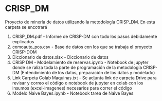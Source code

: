 # CRISP_DM
Proyecto de minería de datos utilizando la metodología CRISP_DM.
En esta carpeta se encotrará
1. CRISP_DM.pdf - Informe de CRISP-DM con todo los pasos debidamente explicados
2. comoauto_pos.csv - Base de datos con los que se trabaja el proyecto CRISP-DOM
3. Diccionario de datos.xlsx - Diccionario de datos 
4. CRISP DM - Modelamiento de reservas.ipynb - Notebook de jupyter donde se raliza toda la parte de programación de la metodología CRISP-DM (Entendimiento de los datos, preparación de los datos y modelado)
5. Link Carpeta Colab Maquinas.txt - Se adjunta link de carpeta Drive para revisar y correo el código o notebook de jupyter en colab con los insumos (excel-imagenes) necesarios para correr el código
6. Modelo Naive Bayes.ipynb - Notebook tarea de Naive Bayes
